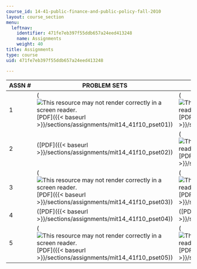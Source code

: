 ```yaml
---
course_id: 14-41-public-finance-and-public-policy-fall-2010
layout: course_section
menu:
  leftnav:
    identifier: 471fe7eb397f55ddb657a24eed413248
    name: Assignments
    weight: 40
title: Assignments
type: course
uid: 471fe7eb397f55ddb657a24eed413248

---
```


| ASSN # | PROBLEM SETS | SOLUTIONS |
| --- | --- | --- |
| 1 | (![This resource may not render correctly in a screen reader.](/images/inacessible.gif)[PDF]({{< baseurl >}}/sections/assignments/mit14_41f10_pset01)) | (![This resource may not render correctly in a screen reader.](/images/inacessible.gif)[PDF]({{< baseurl >}}/sections/assignments/mit14_41f10_pset01_sol)) |
| 2 | ([PDF]({{< baseurl >}}/sections/assignments/mit14_41f10_pset02)) | (![This resource may not render correctly in a screen reader.](/images/inacessible.gif)[PDF]({{< baseurl >}}/sections/assignments/mit14_41f10_pset02_sol)) |
| 3 | (![This resource may not render correctly in a screen reader.](/images/inacessible.gif)[PDF]({{< baseurl >}}/sections/assignments/mit14_41f10_pset03)) | (![This resource may not render correctly in a screen reader.](/images/inacessible.gif)[PDF]({{< baseurl >}}/sections/assignments/mit14_41f10_pset03_sol)) |
| 4 | ([PDF]({{< baseurl >}}/sections/assignments/mit14_41f10_pset04)) | ([PDF]({{< baseurl >}}/sections/assignments/mit14_41f10_pset04_sol)) |
| 5 | (![This resource may not render correctly in a screen reader.](/images/inacessible.gif)[PDF]({{< baseurl >}}/sections/assignments/mit14_41f10_pset05)) | (![This resource may not render correctly in a screen reader.](/images/inacessible.gif)[PDF]({{< baseurl >}}/sections/assignments/mit14_41f10_pset05_sol))